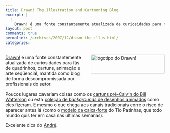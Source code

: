 ```yaml
---
title: Drawn! The Illustration and Cartooning Blog
excerpt: |
  |
    Drawn! é uma fonte constantemente atualizada de curiosidades para fãs de quadrinhos, cartuns, animação e arte seqüencial, mantida como blog de forma descompromissada por profissionais do setor. Poucos lugares cavariam coisas como os cartuns pré-Calvin do Bill Watterson ou esta...
layout: post
comments: true
permalink: /archives/2007/12/drawn_the_illus.html/
categories:
---
```

<span class="mt-enclosure mt-enclosure-image"><img title="logotipo do Drawn!" src="//chester.me/archives/img/drawnbanner4.gif" width="234" height="60" class="mt-image-left" style="float: right; margin: 0 0 20px 20px ;" /></span>[Drawn!][1] é uma fonte constantemente atualizada de curiosidades para fãs de quadrinhos, cartuns, animação e arte seqüencial, mantida como blog de forma descompromissada por profissionais do setor.

Poucos lugares cavariam coisas como os [cartuns pré-Calvin do Bill Watterson][2] ou esta [coleção de *backgrounds* de desenhos animados][3] como eles fizeram. E mesmo o que chega aos canais tradicionais corre o risco de aparecer antes lá (como o [modelo da caixa-forte][4] do Tio Patinhas, que todo mundo quis ter em casa nas últimas semanas).

Excelente dica do [André][5].

 [1]: http://drawn.ca/
 [2]: http://ignatz.brinkster.net/cbillart.html
 [3]: http://animationbackgrounds.blogspot.com/
 [4]: http://www.flickr.com/photos/matsgull/sets/72157602185120037/
 [5]: http://blog.sabotagem.com.br/
